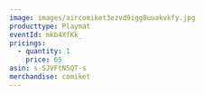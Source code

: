 ```yaml
---
image: images/aircomiket3ezvd9igg8uuakvkfy.jpg
producttype: Playmat
eventId: mkb4XfKk_
pricings:
  - quantity: 1
    price: 65
asin: s-SJVFtN5QT-s
merchandise: comiket
---
```

